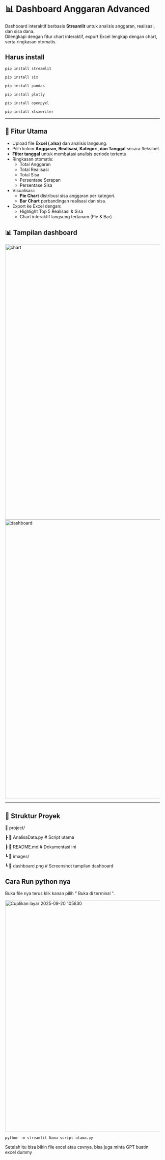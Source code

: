 # 📊 Dashboard Anggaran Advanced

Dashboard interaktif berbasis **Streamlit** untuk analisis anggaran, realisasi, dan sisa dana.  
Dilengkapi dengan fitur chart interaktif, export Excel lengkap dengan chart, serta ringkasan otomatis.

## Harus install 

	pip install streamlit

	pip install six

	pip install pandas
	
	pip install plotly

	pip install openpyxl

	pip install xlsxwriter

---

## 🚀 Fitur Utama
- Upload file **Excel (.xlsx)** dan analisis langsung.
- Pilih kolom **Anggaran, Realisasi, Kategori, dan Tanggal** secara fleksibel.
- **Filter tanggal** untuk membatasi analisis periode tertentu.
- Ringkasan otomatis:
  - Total Anggaran
  - Total Realisasi
  - Total Sisa
  - Persentase Serapan
  - Persentase Sisa
- Visualisasi:
  - **Pie Chart** distribusi sisa anggaran per kategori.
  - **Bar Chart** perbandingan realisasi dan sisa.
- Export ke Excel dengan:
  - Highlight Top 5 Realisasi & Sisa
  - Chart interaktif langsung tertanam (Pie & Bar)

## 📊 Tampilan dashboard

<img width="1908" height="895" alt="chart" src="https://github.com/user-attachments/assets/899b91f6-035d-40fd-a81a-529ed50e530a" /><img width="1911" height="905" alt="dashboard" src="https://github.com/user-attachments/assets/e54d1c7a-2458-4bd3-a998-c215813ace0e" />


---

## 📂 Struktur Proyek
📁 project/

┣ 📄 AnalisaData.py # Script utama

┣ 📄 README.md # Dokumentasi ini

┗ 📁 images/

┗ 📄 dashboard.png # Screenshot tampilan dashboard

## Cara Run python nya

Buka file nya terus klik kanan pilih " Buka di terminal ".

<img width="1471" height="751" alt="Cuplikan layar 2025-09-20 105830" src="https://github.com/user-attachments/assets/dd71853c-c9b9-4022-8cd6-6bb44e6fb647" />

 	python -m streamlit Nama script utama.py

Setelah itu bisa bikin file excel atau csvnya, bisa juga minta GPT buatin excel dummy


